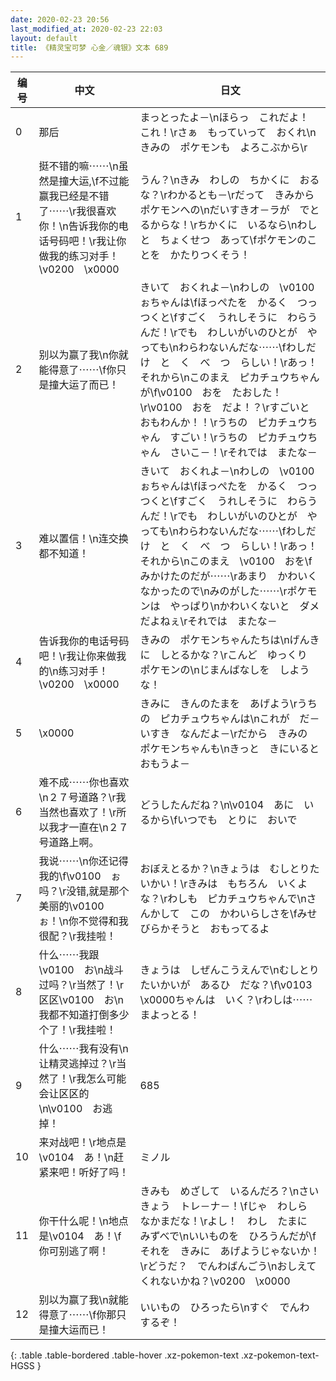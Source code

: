 ```yaml
---
date: 2020-02-23 20:56
last_modified_at: 2020-02-23 22:03
layout: default
title: 《精灵宝可梦 心金／魂银》文本 689
---
```

| 编号 | 中文 | 日文 |
| ---- | ---- | ---- |
| 0 | 那后 | まっとったよ－\nほらっ　これだよ！　これ！\rさぁ　もっていって　おくれ\nきみの　ポケモンも　よろこぶから\r |
| 1 | 挺不错的嘛⋯⋯\n虽然是撞大运,\f不过能赢我已经是不错了⋯⋯\r我很喜欢你！\n告诉我你的电话号码吧！\r我让你做我的练习对手！\v0200　\x0000 | うん？\nきみ　わしの　ちかくに　おるな？\rわかるとも－\rだって　きみから　ポケモンへの\nだいすきオ－ラが　でとるからな！\rちかくに　いるなら\nわしと　ちょくせつ　あって\fポケモンのことを　かたりつくそう！ |
| 2 | 别以为赢了我\n你就能得意了⋯⋯\f你只是撞大运了而已！ | きいて　おくれよ－\nわしの　\v0100　ぉちゃんは\fほっぺたを　かるく　つっつくと\fすごく　うれしそうに　わらうんだ！\rでも　わしいがいのひとが　やっても\nわらわないんだな⋯⋯\fわしだけ　と　く　べ　つ　らしい！\rあっ！　それから\nこのまえ　ピカチュウちゃんが\f\v0100　おを　たおした！\r\v0100　おを　だよ！？\rすごいと　おもわんか！！\rうちの　ピカチュウちゃん　すごい！\rうちの　ピカチュウちゃん　さいこ－！\rそれでは　またな－ |
| 3 | 难以置信！\n连交换都不知道！ | きいて　おくれよ－\nわしの　\v0100　ぉちゃんは\fほっぺたを　かるく　つっつくと\fすごく　うれしそうに　わらうんだ！\rでも　わしいがいのひとが　やっても\nわらわないんだな⋯⋯\fわしだけ　と　く　べ　つ　らしい！\rあっ！　それから\nこのまえ　\v0100　おを\fみかけたのだが⋯⋯\rあまり　かわいく　なかったので\nみのがした⋯⋯\rポケモンは　やっぱり\nかわいくないと　ダメだよねぇ\rそれでは　またな－ |
| 4 | 告诉我你的电话号码吧！\r我让你来做我的\n练习对手！\v0200　\x0000 | きみの　ポケモンちゃんたちは\nげんきに　しとるかな？\rこんど　ゆっくり　ポケモンの\nじまんばなしを　しような！ |
| 5 | \x0000 | きみに　きんのたまを　あげよう\rうちの　ピカチュウちゃんは\nこれが　だ－いすき　なんだよ－\rだから　きみの　ポケモンちゃんも\nきっと　きにいると　おもうよ－ |
| 6 | 难不成⋯⋯你也喜欢\n２７号道路？\r我当然也喜欢了！\r所以我才一直在\n２７号道路上啊。 | どうしたんだね？\n\v0104　あに　いるから\fいつでも　とりに　おいで |
| 7 | 我说⋯⋯\n你还记得我的\f\v0100　ぉ吗？\r没错,就是那个美丽的\v0100　ぉ！\n你不觉得和我很配？\r我挂啦！ | おぼえとるか？\nきょうは　むしとりたいかい！\rきみは　もちろん　いくよな？\rわしも　ピカチュウちゃんで\nさんかして　この　かわいらしさを\fみせびらかそうと　おもってるよ |
| 8 | 什么⋯⋯我跟\v0100　お\n战斗过吗？\r当然了！\r区区\v0100　お\n我都不知道打倒多少个了！\r我挂啦！ | きょうは　しぜんこうえんで\nむしとりたいかいが　あるひ　だな？\f\v0103　\x0000ちゃんは　いく？\rわしは⋯⋯　まよっとる！ |
| 9 | 什么⋯⋯我有没有\n让精灵逃掉过？\r当然了！\r我怎么可能会让区区的\n\v0100　お逃掉！ | 685 |
| 10 | 来对战吧！\r地点是\v0104　あ！\n赶紧来吧！听好了吗！ | ミノル |
| 11 | 你干什么呢！\n地点是\v0104　あ！\f你可别逃了啊！ | きみも　めざして　いるんだろ？\nさいきょう　トレ－ナ－！\fじゃ　わしら　なかまだな！\rよし！　わし　たまに　みずべで\nいいものを　ひろうんだが\fそれを　きみに　あげようじゃないか！\rどうだ？　でんわばんごう\nおしえて　くれないかね？\v0200　\x0000 |
| 12 | 别以为赢了我\n就能得意了⋯⋯\f你那只是撞大运而已！ | いいもの　ひろったら\nすぐ　でんわ　するぞ！ |
{: .table .table-bordered .table-hover .xz-pokemon-text .xz-pokemon-text-HGSS }